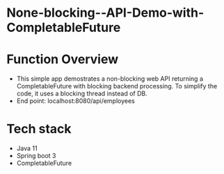 # None-blocking--API-Demo-with-CompletableFuture
# Function Overview
- This simple app demostrates a non-blocking web API returning a CompletableFuture with blocking backend processing. 
  To simplify the code, it uses a blocking thread instead of DB.
- End point: localhost:8080/api/employees

# Tech stack
- Java 11
- Spring boot 3
- CompletableFuture
